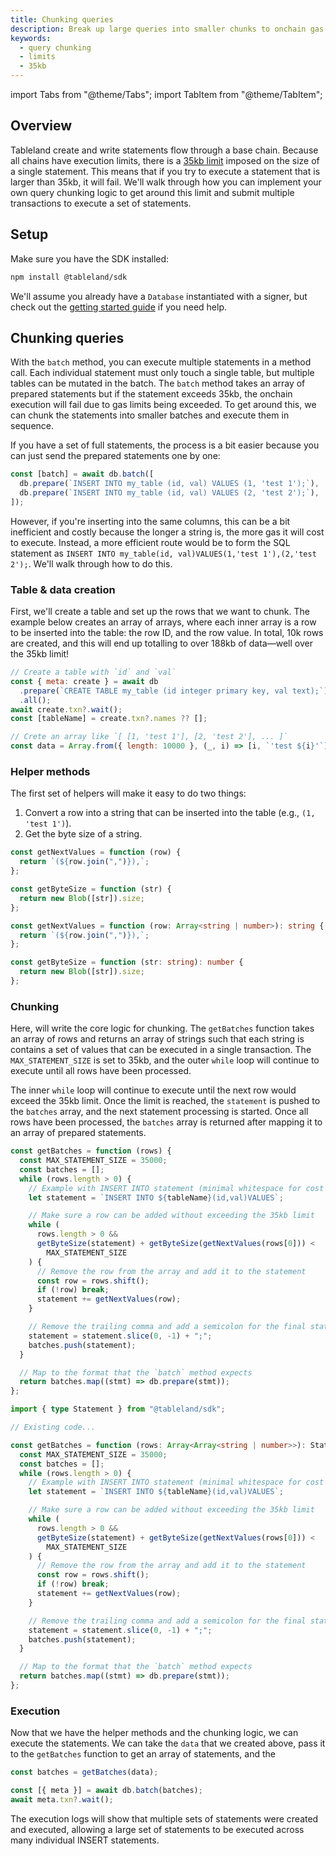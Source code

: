 ```yaml
---
title: Chunking queries
description: Break up large queries into smaller chunks to onchain gas limits.
keywords:
  - query chunking
  - limits
  - 35kb
---
```


import Tabs from "@theme/Tabs";
import TabItem from "@theme/TabItem";

## Overview

Tableland create and write statements flow through a base chain. Because all chains have execution limits, there is a [35kb limit](/fundamentals/limits) imposed on the size of a single statement. This means that if you try to execute a statement that is larger than 35kb, it will fail. We'll walk through how you can implement your own query chunking logic to get around this limit and submit multiple transactions to execute a set of statements.

## Setup

Make sure you have the SDK installed:

```bash npm2yarn
npm install @tableland/sdk
```

We'll assume you already have a `Database` instantiated with a signer, but check out the [getting started guide](/sdk/database) if you need help.

## Chunking queries

With the `batch` method, you can execute multiple statements in a method call. Each individual statement must only touch a single table, but multiple tables can be mutated in the batch. The `batch` method takes an array of prepared statements but if the statement exceeds 35kb, the onchain execution will fail due to gas limits being exceeded. To get around this, we can chunk the statements into smaller batches and execute them in sequence.

If you have a set of full statements, the process is a bit easier because you can just send the prepared statements one by one:

```js
const [batch] = await db.batch([
  db.prepare(`INSERT INTO my_table (id, val) VALUES (1, 'test 1');`),
  db.prepare(`INSERT INTO my_table (id, val) VALUES (2, 'test 2');`),
]);
```

However, if you're inserting into the same columns, this can be a bit inefficient and costly because the longer a string is, the more gas it will cost to execute. Instead, a more efficient route would be to form the SQL statement as `INSERT INTO my_table(id, val)VALUES(1,'test 1'),(2,'test 2');`. We'll walk through how to do this.

### Table & data creation

First, we'll create a table and set up the rows that we want to chunk. The example below creates an array of arrays, where each inner array is a row to be inserted into the table: the row ID, and the row value. In total, 10k rows are created, and this will end up totalling to over 188kb of data—well over the 35kb limit!

```js
// Create a table with `id` and `val`
const { meta: create } = await db
  .prepare(`CREATE TABLE my_table (id integer primary key, val text);`)
  .all();
await create.txn?.wait();
const [tableName] = create.txn?.names ?? [];

// Crete an array like `[ [1, 'test 1'], [2, 'test 2'], ... ]`
const data = Array.from({ length: 10000 }, (_, i) => [i, `'test ${i}'`]);
```

### Helper methods

The first set of helpers will make it easy to do two things:

1. Convert a row into a string that can be inserted into the table (e.g., `(1, 'test 1')`).
2. Get the byte size of a string.

<Tabs groupId="sdk">
<TabItem value="js" label="JavaScript" default>

```js
const getNextValues = function (row) {
  return `(${row.join(",")}),`;
};

const getByteSize = function (str) {
  return new Blob([str]).size;
};
```

</TabItem>
<TabItem value="ts" label="TypeScript">

```ts
const getNextValues = function (row: Array<string | number>): string {
  return `(${row.join(",")}),`;
};

const getByteSize = function (str: string): number {
  return new Blob([str]).size;
};
```

</TabItem>
</Tabs>

### Chunking

Here, will write the core logic for chunking. The `getBatches` function takes an array of rows and returns an array of strings such that each string is contains a set of values that can be executed in a single transaction. The `MAX_STATEMENT_SIZE` is set to 35kb, and the outer `while` loop will continue to execute until all rows have been processed.

The inner `while` loop will continue to execute until the next row would exceed the 35kb limit. Once the limit is reached, the `statement` is pushed to the `batches` array, and the next statement processing is started. Once all rows have been processed, the `batches` array is returned after mapping it to an array of prepared statements.

<Tabs groupId="sdk">
<TabItem value="js" label="JavaScript" default>

```js
const getBatches = function (rows) {
  const MAX_STATEMENT_SIZE = 35000;
  const batches = [];
  while (rows.length > 0) {
    // Example with INSERT INTO statement (minimal whitespace for cost efficiency)
    let statement = `INSERT INTO ${tableName}(id,val)VALUES`;

    // Make sure a row can be added without exceeding the 35kb limit
    while (
      rows.length > 0 &&
      getByteSize(statement) + getByteSize(getNextValues(rows[0])) <
        MAX_STATEMENT_SIZE
    ) {
      // Remove the row from the array and add it to the statement
      const row = rows.shift();
      if (!row) break;
      statement += getNextValues(row);
    }

    // Remove the trailing comma and add a semicolon for the final statement
    statement = statement.slice(0, -1) + ";";
    batches.push(statement);
  }

  // Map to the format that the `batch` method expects
  return batches.map((stmt) => db.prepare(stmt));
};
```

</TabItem>
<TabItem value="ts" label="TypeScript">

```ts
import { type Statement } from "@tableland/sdk";

// Existing code...

const getBatches = function (rows: Array<Array<string | number>>): Statement[] {
  const MAX_STATEMENT_SIZE = 35000;
  const batches = [];
  while (rows.length > 0) {
    // Example with INSERT INTO statement (minimal whitespace for cost efficiency)
    let statement = `INSERT INTO ${tableName}(id,val)VALUES`;

    // Make sure a row can be added without exceeding the 35kb limit
    while (
      rows.length > 0 &&
      getByteSize(statement) + getByteSize(getNextValues(rows[0])) <
        MAX_STATEMENT_SIZE
    ) {
      // Remove the row from the array and add it to the statement
      const row = rows.shift();
      if (!row) break;
      statement += getNextValues(row);
    }

    // Remove the trailing comma and add a semicolon for the final statement
    statement = statement.slice(0, -1) + ";";
    batches.push(statement);
  }

  // Map to the format that the `batch` method expects
  return batches.map((stmt) => db.prepare(stmt));
};
```

</TabItem>
</Tabs>

### Execution

Now that we have the helper methods and the chunking logic, we can execute the statements. We can take the `data` that we created above, pass it to the `getBatches` function to get an array of statements, and the

```js
const batches = getBatches(data);

const [{ meta }] = await db.batch(batches);
await meta.txn?.wait();
```

The execution logs will show that multiple sets of statements were created and executed, allowing a large set of statements to be executed across many individual INSERT statements.
